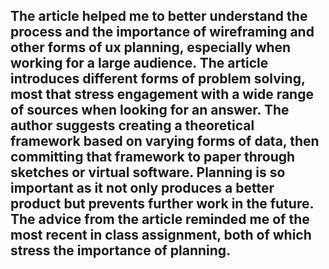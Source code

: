 ## The article helped me to better understand the process and the importance of wireframing and other forms of ux planning, especially when working for a large audience. The article introduces different forms of problem solving, most that stress engagement with a wide range of sources when looking for an answer. The author suggests creating a theoretical framework based on varying forms of data, then committing that framework to paper through sketches or virtual software. Planning is so important as it not only produces a better product but prevents further work in the future. The advice from the article reminded me of the most recent in class assignment, both of which stress the importance of planning. 
